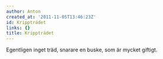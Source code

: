 ```yaml
---
author: Anton
created_at: '2011-11-05T13:46:23Z'
id: Krippträdet
links: {}
title: Krippträdet
---
```


Egentligen inget träd, snarare en buske, som är mycket giftigt.

